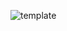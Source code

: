![template](https://raw.githubusercontent.com/ShriIraCatalog/resources-two/refs/heads/master/2025/04/20/20250420163335.png)
